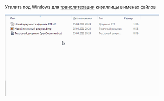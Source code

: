 Утилита под Windows для [транслитерации](https://ru.wikipedia.org/wiki/%D0%A2%D1%80%D0%B0%D0%BD%D1%81%D0%BB%D0%B8%D1%82) кириллицы в именах файлов

![](animation.gif)